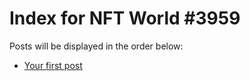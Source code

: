 # Index for NFT World #3959
Posts will be displayed in the order below:

- [Your first post](./001-first.md)

